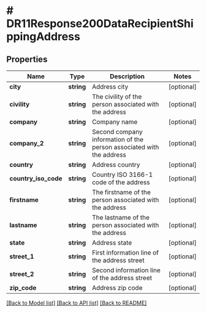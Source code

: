 # # DR11Response200DataRecipientShippingAddress

## Properties

Name | Type | Description | Notes
------------ | ------------- | ------------- | -------------
**city** | **string** | Address city | [optional]
**civility** | **string** | The civility of the person associated with the address | [optional]
**company** | **string** | Company name | [optional]
**company_2** | **string** | Second company information of the person associated with the address | [optional]
**country** | **string** | Address country | [optional]
**country_iso_code** | **string** | Country ISO 3166-1 code of the address | [optional]
**firstname** | **string** | The firstname of the person associated with the address | [optional]
**lastname** | **string** | The lastname of the person associated with the address | [optional]
**state** | **string** | Address state | [optional]
**street_1** | **string** | First information line of the address street | [optional]
**street_2** | **string** | Second information line of the address street | [optional]
**zip_code** | **string** | Address zip code | [optional]

[[Back to Model list]](../../README.md#models) [[Back to API list]](../../README.md#endpoints) [[Back to README]](../../README.md)
